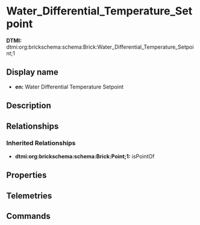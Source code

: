 # Water_Differential_Temperature_Setpoint
**DTMI:** dtmi:org:brickschema:schema:Brick:Water_Differential_Temperature_Setpoint;1
## Display name
- **en:** Water Differential Temperature Setpoint
## Description
## Relationships
### Inherited Relationships
* **dtmi:org:brickschema:schema:Brick:Point;1:** isPointOf
## Properties
## Telemetries
## Commands
